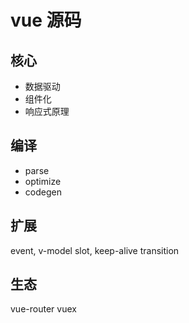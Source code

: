 # vue 源码

## 核心

* 数据驱动
* 组件化
* 响应式原理

## 编译

* parse
* optimize
* codegen

## 扩展

event, v-model
slot, keep-alive
transition

## 生态

vue-router
vuex
